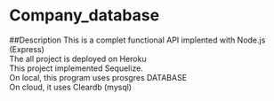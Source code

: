 # Company_database

##Description
This is a complet functional API implented with Node.js (Express)<br>
The all project is deployed on Heroku<br>
This project implemented Sequelize.<br>
On local, this program uses prosgres DATABASE<br>
On cloud, it uses Cleardb (mysql)<br>
